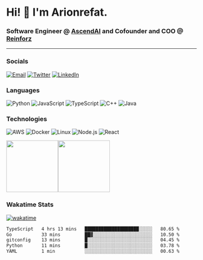 # Hi! 👋 I'm Arionrefat.
### Software Engineer @ [AscendAI](https://github.com/AscendAI) and Cofounder and COO @ [Reinforz](https://github.com/Reinforz)
--- 

### Socials

<a href="mailto:gazirefatul@gmail.com"><img alt="Email" src="https://img.shields.io/badge/Gmail-gazirefatul@gmail.com-red?style=flat&logo=gmail"></a>
<a href="https://twitter.com/refatul_arion"><img alt="Twitter" src="https://img.shields.io/badge/Twitter-Arionrefat-blue?style=flat&logo=twitter"></a>
<a href="https://www.linkedin.com/in/g-m-refatul-islam-a30a65178/"><img alt="LinkedIn" src="https://img.shields.io/badge/LinkedIn-arionrefat-blue?style=flat&logo=linkedin"></a>

### Languages

![Python](https://img.shields.io/badge/-Python-000?&logo=Python)
![JavaScript](https://img.shields.io/badge/-JavaScript-000?&logo=JavaScript)
![TypeScript](https://img.shields.io/badge/-TypeScript-000?&logo=TypeScript)
![C++](https://img.shields.io/badge/-C++-000?&logo=c%2b%2b&logoColor=00599C)
![Java](https://img.shields.io/badge/-Java-000?&logo=Java&logoColor=007396)

### Technologies

![AWS](https://img.shields.io/badge/-AWS-000?&logo=Amazon-AWS&logoColor=F90)
![Docker](https://img.shields.io/badge/-Docker-000?&logo=Docker)
![Linux](https://img.shields.io/badge/-Linux-000?&logo=Linux)
![Node.js](https://img.shields.io/badge/-Node.js-000?&logo=node.js)
![React](https://img.shields.io/badge/-React-000?&logo=React)

<a href="https://www.github.com/arionrefat"><img height="137px" src="https://github-readme-stats.vercel.app/api?username=arionrefat&hide_title=true&hide_border=true&show_icons=true&include_all_commits=true&count_private=true&line_height=21&text_color=000&icon_color=000&bg_color=0,ea6161,ffc64d,fffc4d,52fa5a&theme=graywhite" /><!-- wi*quL3fcV --><img height="137px" src="https://github-readme-stats.vercel.app/api/top-langs/?username=arionrefat&hide=html&hide_title=true&hide_border=true&layout=compact&langs_count=6&exclude_repo=comp426,Redventures-Movie-Quotes&text_color=000&icon_color=fff&bg_color=0,52fa5a,4dfcff,c64dff&theme=graywhite" /></a>

### Wakatime Stats

[![wakatime](https://wakatime.com/badge/user/976084eb-47cd-4c8d-9ef4-05c8a432764b.svg)](https://wakatime.com/@976084eb-47cd-4c8d-9ef4-05c8a432764b)

<!--START_SECTION:waka-->

```txt
TypeScript   4 hrs 13 mins   ████████████████████░░░░░   80.65 %
Go           33 mins         ██▓░░░░░░░░░░░░░░░░░░░░░░   10.50 %
gitconfig    13 mins         █░░░░░░░░░░░░░░░░░░░░░░░░   04.45 %
Python       11 mins         █░░░░░░░░░░░░░░░░░░░░░░░░   03.78 %
YAML         1 min           ░░░░░░░░░░░░░░░░░░░░░░░░░   00.63 %
```

<!--END_SECTION:waka-->
